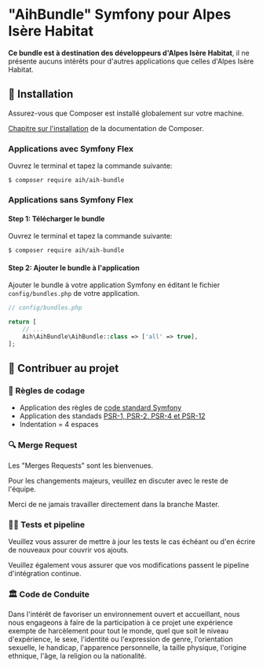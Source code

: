 # "AihBundle" Symfony pour Alpes Isère Habitat

**Ce bundle est à destination des développeurs d'Alpes Isère Habitat**, il ne présente aucuns intérêts pour d'autres applications que celles d'Alpes Isère Habitat.

## 🏁 Installation

Assurez-vous que Composer est installé globalement sur votre machine.

[Chapitre sur l'installation](https://getcomposer.org/doc/00-intro.md) de la documentation de Composer.

### Applications avec Symfony Flex

Ouvrez le terminal et tapez la commande suivante:

```console
$ composer require aih/aih-bundle
```

### Applications sans Symfony Flex

#### Step 1: Télécharger le bundle

Ouvrez le terminal et tapez la commande suivante:

```console
$ composer require aih/aih-bundle
```

#### Step 2: Ajouter le bundle à l'application

Ajouter le bundle à votre application Symfony en éditant le fichier `config/bundles.php` de votre application.

```php
// config/bundles.php

return [
    // ...
    Aih\AihBundle\AihBundle::class => ['all' => true],
];
```

## 🤝 Contribuer au projet

### 📃 Règles de codage

- Application des règles de [code standard Symfony](https://symfony.com/doc/current/contributing/code/standards.html)
- Application des standads [PSR-1, PSR-2, PSR-4 et PSR-12](https://www.php-fig.org/psr/)
- Indentation = 4 espaces

### 🔍 Merge Request

Les "Merges Requests" sont les bienvenues.

Pour les changements majeurs, veuillez en discuter avec le reste de l'équipe.

Merci de ne jamais travailler directement dans la branche Master.

### 🚴‍♂️ Tests et pipeline

Veuillez vous assurer de mettre à jour les tests le cas échéant ou d'en écrire de nouveaux pour couvrir vos ajouts.

Veuillez également vous assurer que vos modifications passent le pipeline d'intégration continue.

### 🏛 Code de Conduite

Dans l'intérêt de favoriser un environnement ouvert et accueillant, nous nous engageons à faire de la participation à ce projet une expérience exempte de harcèlement pour tout le monde, quel que soit le niveau d'expérience, le sexe, l'identité ou l'expression de genre, l'orientation sexuelle, le handicap, l'apparence personnelle, la taille physique, l'origine ethnique, l'âge, la religion ou la nationalité.